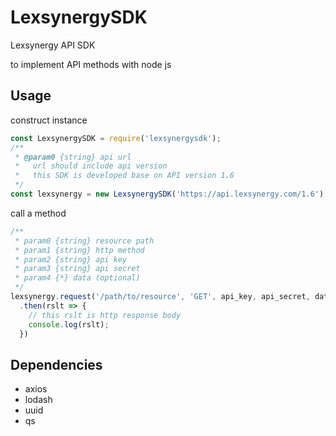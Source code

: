 # LexsynergySDK
Lexsynergy API SDK

to implement API methods with node js

## Usage
construct instance
```javascript
const LexsynergySDK = require('lexsynergysdk');
/**
 * @param0 {string} api url
 *   url should include api version
 *   this SDK is developed base on API version 1.6
 */
const lexsynergy = new LexsynergySDK('https://api.lexsynergy.com/1.6');
```

call a method
```javascript
/**
 * param0 {string} resource path
 * param1 {string} http method
 * param2 {string} api key
 * param3 {string} api secret
 * param4 {*} data (optional)
 */
lexsynergy.request('/path/to/resource', 'GET', api_key, api_secret, data)
  .then(rslt => {
    // this rslt is http response body
    console.log(rslt);
  })
```

## Dependencies
* axios
* lodash
* uuid
* qs
